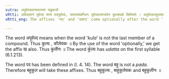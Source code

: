 ```yaml
---
sutra: अपूर्वपदादन्यतरस्यां यड्ढकञौ
vRtti: अविद्यमानं पूर्वपदं यस्य तदपूर्वपदं, समाससंबन्धिनः पूर्वपदस्याभावेन कुलशब्दो विशेष्यते । अपूर्वपदात्कुलशब्दादन्यतरस्यां यत् ढकञ् इत्येतौ प्रत्ययौ भवतः । ताभ्यां मुक्ते खोपि भवति ॥
vRtti_eng: The affixes 'यत्' and 'ढकञ्' come optionally after the word '_kula_,' when it is not preceded by any other word which gets the designation of _pada_ (I. 4. 14).

---
```

The word अपूर्वपद means when the word '_kula_' is not the last member of a compound. Thus कुल्यः , कौलेयकः ॥ By the use of the word 'optionally,' we get the affix ख also. Thus कुलीनः ॥ The word कु꣡ल्यः has _udatta_ on the first syllable (6.1.213).

The word पद has been defined in (l. 4. 14). The word बहु is not a _pada_. Therefore बहुकुल will take these affixes. Thus बहुकुल्यः , बाहुकुलेयकः and बहुकुलीनः ॥